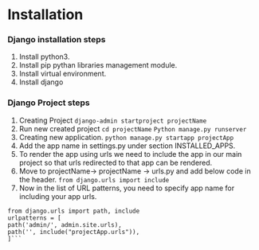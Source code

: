 # Installation

### Django installation steps

1. Install python3.
2. Install pip pythan libraries management module.
3. Install virtual environment.  
4. Install django

### Django Project steps

1. Creating Project
```django-admin startproject projectName```
2. Run new created project
```cd projectName```
```Python manage.py runserver```
3. Creating new application.
```python manage.py startapp projectApp```
4. Add the app name in settings.py under section INSTALLED_APPS.
5. To render the app using urls we need to include the app in our main project so that urls redirected to that app can be rendered.
  1. Move to projectName-> projectName -> urls.py and add below code in the header.
  ```from django.urls import include```
  2. Now in the list of URL patterns, you need to specify app name for including your app urls.
  ```from django.contrib import admin
  from django.urls import path, include
  urlpatterns = [
  path('admin/', admin.site.urls),
  path('', include("projectApp.urls")),
  ]```
